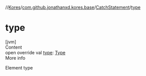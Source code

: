 //[Kores](../../index.md)/[com.github.jonathanxd.kores.base](../index.md)/[CatchStatement](index.md)/[type](type.md)



# type  
[jvm]  
Content  
open override val [type](type.md): [Type](https://docs.oracle.com/javase/8/docs/api/java/lang/reflect/Type.html)  
More info  


Element type

  



